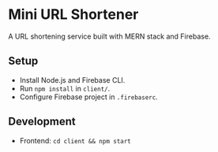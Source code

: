# Mini URL Shortener
A URL shortening service built with MERN stack and Firebase.

## Setup
- Install Node.js and Firebase CLI.
- Run `npm install` in `client/`.
- Configure Firebase project in `.firebaserc`.

## Development
- Frontend: `cd client && npm start`